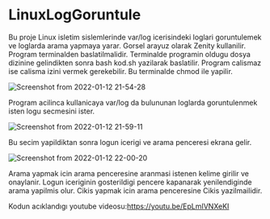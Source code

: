 # LinuxLogGoruntule
Bu proje Linux isletim sislemlerinde var/log icerisindeki loglari goruntulemek ve loglarda arama yapmaya yarar. Gorsel arayuz olarak Zenity kullanilir. Program terminalden baslatilmalidir. Terminalde programin oldugu dosya dizinine gelindikten sonra bash kod.sh yazilarak baslatilir. Program calismaz ise calisma izini vermek gerekebilir. Bu terminalde chmod ile yapilir.

![Screenshot from 2022-01-12 21-54-28](https://user-images.githubusercontent.com/56187372/149204149-70c05740-9e78-4c2c-8831-745827224ae7.png)

Program acilinca kullanicaya var/log da bulununan loglarda goruntulenmek isten logu secmesini ister.

![Screenshot from 2022-01-12 21-59-11](https://user-images.githubusercontent.com/56187372/149204493-2f7ac213-f6f6-4201-bbbe-5eadc7286fdb.png)

Bu secim yapildiktan sonra logun icerigi ve arama penceresi ekrana gelir.

![Screenshot from 2022-01-12 22-00-20](https://user-images.githubusercontent.com/56187372/149204688-461ab024-f3fb-4a5c-97f2-c381841f3eee.png)

Arama yapmak icin arama penceresine aranmasi istenen kelime girilir ve onaylanir. Logun iceriginin gosterildigi pencere kapanarak yenilendiginde arama yapilmis olur. Cikis yapmak icin arama penceresine Cikis yazilmailidir.

Kodun acıklandıgı youtube videosu:https://youtu.be/EpLmIVNXeKI

